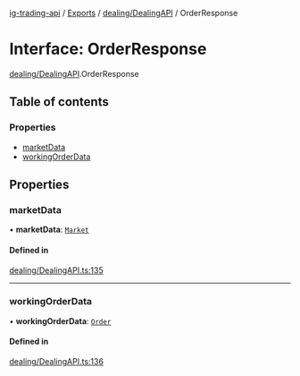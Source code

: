 [ig-trading-api](../README.md) / [Exports](../modules.md) / [dealing/DealingAPI](../modules/dealing_DealingAPI.md) / OrderResponse

# Interface: OrderResponse

[dealing/DealingAPI](../modules/dealing_DealingAPI.md).OrderResponse

## Table of contents

### Properties

- [marketData](dealing_DealingAPI.OrderResponse.md#marketdata)
- [workingOrderData](dealing_DealingAPI.OrderResponse.md#workingorderdata)

## Properties

### marketData

• **marketData**: [`Market`](market_MarketAPI.Market.md)

#### Defined in

[dealing/DealingAPI.ts:135](https://github.com/bennycode/ig-trading-api/blob/98182c7/src/dealing/DealingAPI.ts#L135)

---

### workingOrderData

• **workingOrderData**: [`Order`](dealing_DealingAPI.Order.md)

#### Defined in

[dealing/DealingAPI.ts:136](https://github.com/bennycode/ig-trading-api/blob/98182c7/src/dealing/DealingAPI.ts#L136)
